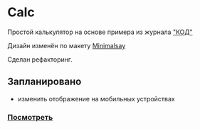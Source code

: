 # Сalc


Простой калькулятор на основе примера из журнала ["КОД"](https://thecode.media/test-calc/)

Дизайн изменён по макету [Minimalsay](https://www.behance.net/minimalsay/)

Сделан рефакторинг.

## Запланировано

- изменить отображение на мобильных устройствах

### [Посмотреть](https://dariajurr.github.io/calc/) ###
